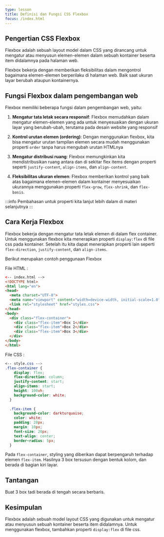 ```yaml
---
type: lesson
title: Definisi dan Fungsi CSS Flexbox
focus: /index.html
---
```


## Pengertian CSS Flexbox

Flexbox adalah sebuah layout model dalam CSS yang dirancang untuk mengatur atau menyusun elemen-elemen dalam sebuah kontainer beserta item didalamnya pada halaman web.

Flexbox bekerja dengan memberikan fleksibilitas dalam mengontrol bagaimana elemen-elemen berperilaku di halaman web. Baik saat ukuran layar berubah ataupun kontainernya.

## Fungsi Flexbox dalam pengembangan web

Flexbox memiliki beberapa fungsi dalam pengembangan web, yaitu:

1. **Mengatur tata letak secara responsif**: Flexbox memudahkan dalam mengatur elemen-elemen yang ada untuk menyesuaikan dengan ukuran layar yang berubah-ubah, terutama pada desain website yang responsif

2. **Kontrol urutan elemen (ordering)**: Dengan menggunakan flexbox, kita bisa mengatur urutan tampilan elemen secara mudah menggunakan properti `order` tanpa harus mengubah urutan HTMLnya 

3. **Mengatur distribusi ruang**: Flexbox memungkinkan kita mendistribusikan ruang antara dan di sekitar flex items dengan properti seperti `justify-content`, `align-items`, dan `align-content`.

4. **Fleksibilitas ukuran elemen**:  Flexbox memberikan kontrol yang baik atas bagaimana elemen-elemen dalam kontainer menyesuaikan ukurannya menggunakan properti `flex-grow`, `flex-shrink`, dan `flex-basis`.

:::info
Pembahasan untuk properti kita lanjut lebih dalam di materi selanjutnya
:::



## Cara Kerja Flexbox

Flexbox bekerja dengan mengatur tata letak elemen di dalam flex container. Untuk menggunakan flexbox kita menerapkan properti `display:flex` di file css pada kontainer. Setelah itu kita dapat menerapkan properti lain seperti `flex-direction`, `justify-content`, dan `align-items`.

Berikut merupakan contoh penggunaan Flexbox

File HTML :
```html
<-- index.html -->
<!DOCTYPE html>
<html lang="en">
<head>
  <meta charset="UTF-8">
  <meta name="viewport" content="width=device-width, initial-scale=1.0">
  <link rel="stylesheet" href="styles.css">
</head>
<body>
  <div class="flex-container">
    <div class="flex-item">Box 1</div>
    <div class="flex-item">Box 2</div>
    <div class="flex-item">Box 3</div>
  </div>
</body>
</html>
```

File CSS :
```css
<-- style.css -->
.flex-container {
    display: flex;
    flex-direction: column;
    justify-content: start;
    align-items: start;
    height: 100vh;
    background-color: white;
  }
  
  .flex-item {
    background-color: darkturquoise;
    color: white;
    padding: 20px;
    margin: 10px;
    font-size: 20px;
    text-align: center;
    border-radius: 5px;
  }
```
Pada `flex-container`, styling yang diberikan dapat berpengaruh terhadap elemen `flex-item`. Hasilnya 3 box tersusun dengan bentuk kolom, dan berada di bagian kiri layar.


## Tantangan

Buat 3 box tadi berada di tengah secara berbaris.


## Kesimpulan

Flexbox adalah sebuah model layout CSS yang digunakan untuk mengatur atau menyusun sebuah kontainer beserta item didalamnya. Untuk menggunakan flexbox, tambahkan properti `display:flex` di file css.

